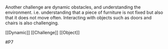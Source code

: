 Another challenge are dynamic obstacles, and understanding the environment. i.e. understanding that a piece of furniture is not fixed but also that it does not move often. Interacting with objects such as doors and chairs is also challenging.

[[Dynamic]]
[[Challenge]]
[[Object]]

#P7 